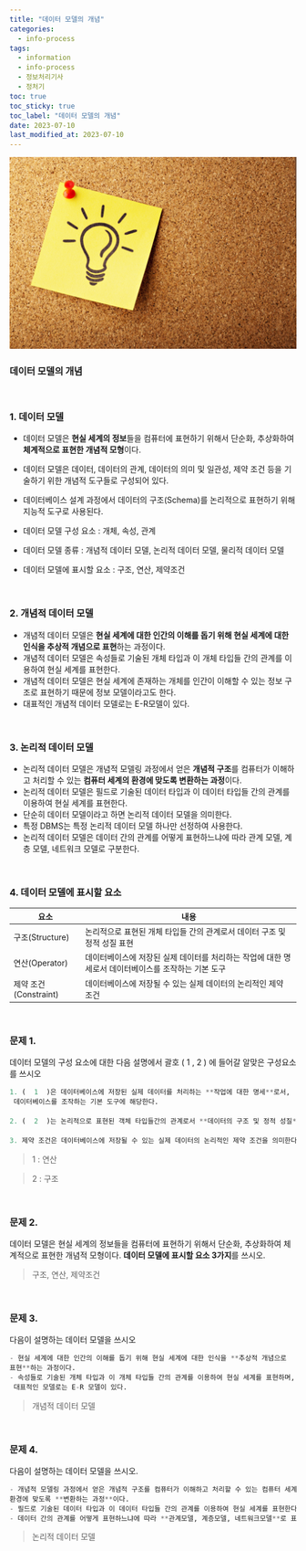 ```yaml
---
title: "데이터 모델의 개념"
categories:
  - info-process
tags:
  - information
  - info-process
  - 정보처리기사
  - 정처기
toc: true
toc_sticky: true
toc_label: "데이터 모델의 개념"
date: 2023-07-10
last_modified_at: 2023-07-10
---
```


![img](/images/cert8.jpg)

### 데이터 모델의 개념

<br/>

### 1. 데이터 모델

- 데이터 모델은 **현실 세계의 정보**들을 컴퓨터에 표현하기 위해서 단순화, 추상화하여 **체계적으로 표현한 개념적 모형**이다.
- 데이터 모델은 데이터, 데이터의 관계, 데이터의 의미 및 일관성, 제약 조건 등을 기술하기 위한 개념적 도구들로 구성되어 있다.
- 데이터베이스 설계 과정에서 데이터의 구조(Schema)를 논리적으로 표현하기 위해 지능적 도구로 사용된다.

- 데이터 모델 구성 요소 : 개체, 속성, 관계
- 데이터 모델 종류 : 개념적 데이터 모델, 논리적 데이터 모델, 물리적 데이터 모델
- 데이터 모델에 표시할 요소 : 구조, 연산, 제약조건

<br/>

### 2. 개념적 데이터 모델

- 개념적 데이터 모델은 **현실 세계에 대한 인간의 이해를 돕기 위해 현실 세계에 대한 인식을 추상적 개념으로 표현**하는 과정이다.
- 개념적 데이터 모델은 속성들로 기술된 개체 타입과 이 개체 타입들 간의 관계를 이용하여 현실 세계를 표현한다.
- 개념적 데이터 모델은 현실 세계에 존재하는 개체를 인간이 이해할 수 있는 정보 구조로 표현하기 때문에 정보 모델이라고도 한다.
- 대표적인 개념적 데이터 모델로는 E-R모델이 있다.

<br/>

### 3. 논리적 데이터 모델

- 논리적 데이터 모델은 개념적 모델링 과정에서 얻은 **개념적 구조**를 컴퓨터가 이해하고 처리할 수 있는 **컴퓨터 세계의 환경에 맞도록 변환하는 과정**이다.
- 논리적 데이터 모델은 필드로 기술된 데이터 타입과 이 데이터 타입들 간의 관계를 이용하여 현실 세계를 표현한다.
- 단순히 데이터 모델이라고 하면 논리적 데이터 모델을 의미한다.
- 특정 DBMS는 특정 논리적 데이터 모델 하나만 선정하여 사용한다.
- 논리적 데이터 모델은 데이터 간의 관계를 어떻게 표현하느냐에 따라 관계 모델, 계층 모델, 네트워크 모델로 구분한다.

<br/>

### 4. 데이터 모델에 표시할 요소

| 요소 | 내용 |
| --- | --- |
| 구조(Structure) | 논리적으로 표현된 개체 타입들 간의 관계로서 데이터 구조 및 정적 성질 표현 |
| 연산(Operator) | 데이터베이스에 저장된 실제 데이터를 처리하는 작업에 대한 명세로서 데이터베이스를 조작하는 기본 도구 |
| 제약 조건(Constraint) | 데이터베이스에 저장될 수 있는 실제 데이터의 논리적인 제약 조건 |

<br/>

### 문제 1.

데이터 모델의 구성 요소에 대한 다음 설명에서 괄호 ( 1 , 2 ) 에 들어갈 알맞은 구성요소를 쓰시오

```sql
1. (  1  )은 데이터베이스에 저장된 실제 데이터를 처리하는 **작업에 대한 명세**로서,
 데이터베이스를 조작하는 기본 도구에 해당한다.

2. (  2  )는 논리적으로 표현된 객체 타입들간의 관계로서 **데이터의 구조 및 정적 성질**를 표현한다.

3. 제약 조건은 데이터베이스에 저장될 수 있는 실제 데이터의 논리적인 제약 조건을 의미한다.
```

> 1 : 연산

> 2 : 구조

<br/>

### 문제 2.

데이터 모델은 현실 세계의 정보들을 컴퓨터에 표현하기 위해서 단순화, 추상화하여 체계적으로 표현한 개념적 모형이다. **데이터 모델에 표시할 요소 3가지**를 쓰시오.

> 구조, 연산, 제약조건

<br/>

### 문제 3.

다음이 설명하는 데이터 모델을 쓰시오

```sql
- 현실 세계에 대한 인간의 이해를 돕기 위해 현실 세계에 대한 인식을 **추상적 개념으로
표현**하는 과정이다.
- 속성들로 기술된 개체 타입과 이 개체 타입들 간의 관계를 이용하여 현실 세계를 표현하며,
 대표적인 모델로는 E-R 모델이 있다.
```

> 개념적 데이터 모델

<br/>

### 문제 4.

다음이 설명하는 데이터 모델을 쓰시오.

```sql
- 개념적 모델링 과정에서 얻은 개념적 구조를 컴퓨터가 이해하고 처리할 수 있는 컴퓨터 세계의 
환경에 맞도록 **변환하는 과정**이다.
- 필드로 기술된 데이터 타입과 이 데이터 타입들 간의 관계를 이용하여 현실 세계를 표현한다.
- 데이터 간의 관계를 어떻게 표현하느냐에 따라 **관계모델, 계층모델, 네트워크모델**로 표현한다.
```
                                                                                                                                                                                                                                                                                                                                                                                                                                                                                                                                                                                                                                                                                                                                                                                                                                                                                                                                                                                                                                                                                                                                                                                                                                                                                                                                                                                                                                                                                                                                                                                                                                                                                                                                                                                                                                                                 
> 논리적 데이터 모델